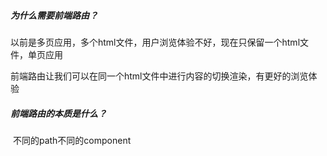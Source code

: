 ##### 为什么需要前端路由？

​	以前是多页应用，多个html文件，用户浏览体验不好，现在只保留一个html文件，单页应用

前端路由让我们可以在同一个html文件中进行内容的切换渲染，有更好的浏览体验

##### 前端路由的本质是什么？

​	不同的path不同的component